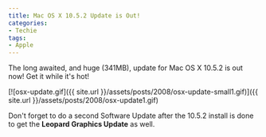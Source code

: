 ```yaml
---
title: Mac OS X 10.5.2 Update is Out!
categories:
- Techie
tags:
- Apple
---
```


The long awaited, and huge (341MB), update for Mac OS X 10.5.2 is out now! Get it while it's hot!

[![osx-update.gif]({{ site.url }}/assets/posts/2008/osx-update-small1.gif)]({{ site.url }}/assets/posts/2008/osx-update1.gif)

Don't forget to do a second Software Update after the 10.5.2 install is done to get the **Leopard Graphics Update** as well.
